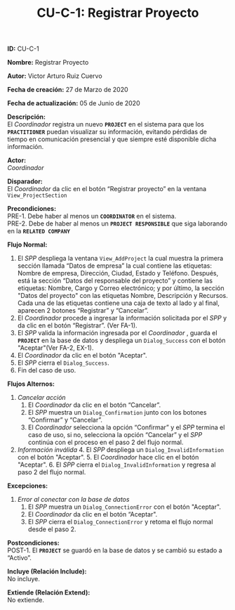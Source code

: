 ﻿--- 
layout: page 
title: "CU-C-1: Registrar Proyecto" 
permalink: /design-specification/uc-descriptions/coordinator/cu-c-1/ 
hide_hero: true 
---

**ID:** CU-C-1

**Nombre:** Registrar Proyecto

**Autor:** Victor Arturo Ruiz Cuervo

**Fecha de creación:** 27 de Marzo de 2020

**Fecha de actualización:** 05 de Junio de 2020

**Descripción:**  
El *Coordinador* registra un nuevo **`PROJECT`** en el sistema para que los **`PRACTITIONER`** puedan visualizar su información, evitando pérdidas de tiempo en comunicación presencial y que siempre esté disponible dicha información.   

**Actor:**  
*Coordinador*  

**Disparador:**  
El *Coordinador* da clic en el botón “Registrar proyecto” en la ventana `View_ProjectSection`   

**Precondiciones:**  
PRE-1. Debe haber al menos un **`COORDINATOR`** en el sistema.  
PRE-2. Debe de haber al menos un **`PROJECT RESPONSIBLE`** que siga laborando en la **`RELATED COMPANY`**

**Flujo Normal:**  
  1. El *SPP* despliega la ventana `View_AddProject` la cual muestra la primera sección llamada “Datos de empresa” la cual contiene las etiquetas: Nombre de empresa, Dirección, Ciudad, Estado y Teléfono. Después, está la sección “Datos del responsable del proyecto” y contiene las etiquetas: Nombre, Cargo y Correo electrónico; y por último, la sección "Datos del proyecto" con las etiquetas Nombre, Descripción y Recursos. Cada una de las etiquetas contiene una caja de texto al lado y al final, aparecen 2 botones “Registrar” y “Cancelar”.
  2. El *Coordinador* procede a ingresar la información solicitada por el *SPP* y da clic en el botón “Registrar”. (Ver FA-1). 
  3. El *SPP* valida la información ingresada por el *Coordinador* , guarda el **`PROJECT`** en la base de datos y despliega un `Dialog_Success` con el botón "Aceptar"(Ver FA-2, EX-1). 
  4. El *Coordinador* da clic en el botón "Aceptar".
  5. El *SPP* cierra el `Dialog_Success`.
  6. Fin del caso de uso.

**Flujos Alternos:**
  1. *Cancelar acción*
	  1. El *Coordinador* da clic en el botón “Cancelar”.
	  2. El *SPP* muestra un `Dialog_Confirmation` junto con los botones “Confirmar” y “Cancelar”.
	  3. El *Coordinador* selecciona la opción “Confirmar” y el *SPP* termina el caso de uso, si no, selecciona la opción “Cancelar” y el *SPP* continúa con el proceso en el paso 2 del flujo normal.
  2. *Información inválida*
	  4. El *SPP* despliega un `Dialog_InvalidInformation` con el botón "Aceptar".
	  5. El *Coordinador* hace clic en el botón "Aceptar".
	  6. El *SPP* cierra el `Dialog_InvalidInformation` y regresa al paso 2 del flujo normal.

**Excepciones:**  
   1. *Error al conectar con la base de datos*
	   1.	El *SPP* muestra un `Dialog_ConnectionError` con el botón "Aceptar".
	   2.	El *Coordinador* da clic en el botón “Aceptar".
	   3.	El *SPP* cierra el `Dialog_ConnectionError` y retoma el flujo normal desde el paso 2.

**Postcondiciones:**  
POST-1. El **`PROJECT`** se guardó en la base de datos y se cambió su estado a “Activo”.

**Incluye (Relación Include):**  
No incluye.

**Extiende (Relación Extend):**  
No extiende.
